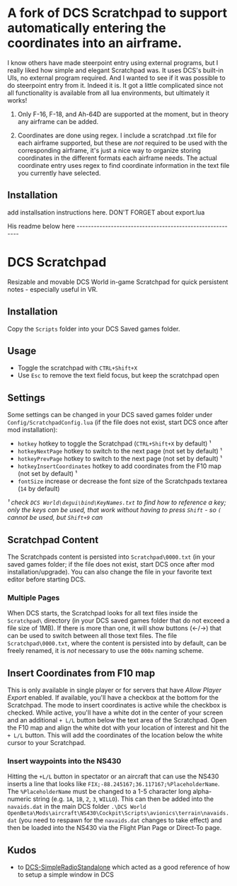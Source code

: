 # A fork of DCS Scratchpad to support automatically entering the coordinates into an airframe.

I know others have made steerpoint entry using external programs, but I really liked how simple and elegant Scratchpad was. It uses DCS's built-in UIs, no external program required. And I wanted to see if it was possible to do steerpoint entry from it. Indeed it is. It got a little complicated since not all functionality is available from all lua environments, but ultimately it works!

1. Only F-16, F-18, and Ah-64D are supported at the moment, but in theory any airframe can be added.

1. Coordinates are done using regex. I include a scratchpad .txt file for each airframe supported, but these are *not* required to be used with the corresponding airframe, it's just a nice way to organize storing coordinates in the different formats each airframe needs. The actual coordinate entry uses regex to find coordinate information in the text file you currently have selected.

## Installation
add installsation instructions here. DON'T FORGET about export.lua

His readme below here ---------------------------------------------------------

# DCS Scratchpad

Resizable and movable DCS World in-game Scratchpad for quick persistent notes - especially useful in VR.

## Installation

Copy the `Scripts` folder into your DCS Saved games folder.

## Usage

- Toggle the scratchpad with `CTRL+Shift+X`
- Use `Esc` to remove the text field focus, but keep the scratchpad open

## Settings

Some settings can be changed in your DCS saved games folder under `Config/ScratchpadConfig.lua` (if the file does not exist, start DCS once after mod installation):

- `hotkey` hotkey to toggle the Scratchpad (`CTRL+Shift+X` by default) ¹
- `hotkeyNextPage` hotkey to switch to the next page (not set by default) ¹
- `hotkeyPrevPage` hotkey to switch to the next page (not set by default) ¹
- `hotkeyInsertCoordinates` hotkey to add coordinates from the F10 map (not set by default) ¹
- `fontSize` increase or decrease the font size of the Scratchpads textarea (`14` by default)

_¹ check `DCS World\dxgui\bind\KeyNames.txt` to find how to reference a key; only the keys can be used, that work without having to press `Shift` - so `(` cannot be used, but `Shift+9` can_

## Scratchpad Content

The Scratchpads content is persisted into `Scratchpad\0000.txt` (in your saved games folder; if the file does not exist, start DCS once after mod installation/upgrade). You can also change the file in your favorite text editor before starting DCS.

### Multiple Pages

When DCS starts, the Scratchpad looks for all text files inside the `Scratchpad\` directory (in your DCS saved games folder that do not exceed a file size of 1MB). If there is more than one, it will show buttons (←/→) that can be used to switch between all those text files. The file `Scratchpad\0000.txt`, where the content is persisted into by default, can be freely renamed, it is _not_ necessary to use the `000x` naming scheme.

## Insert Coordinates from F10 map

This is only available in single player or for servers that have _Allow Player Export_ enabled. If available, you'll have a checkbox at the bottom for the Scratchpad. The mode to insert coordinates is active while the checkbox is checked. While active, you'll have a white dot in the center of your screen and an additional `+ L/L` button below the text area of the Scratchpad. Open the F10 map and align the white dot with your location of interest and hit the `+ L/L` button. This will add the coordinates of the location below the white cursor to your Scratchpad.

### Insert waypoints into the NS430

Hitting the `+L/L` button in spectator or an aircraft that can use the NS430 inserts a line that looks like `FIX;-88.245167;36.117167;%PlaceholderName`. The `%PlaceholderName` must be changed to a 1-5 character long alpha-numeric string (e.g. `1A`, `1B`, `2`, `3`, `WILLO`). This can then be added into the `navaids.dat` in the main DCS folder `.\DCS World OpenBeta\Mods\aircraft\NS430\Cockpit\Scripts\avionics\terrain\navaids.dat` (you need to respawn for the `navaids.dat` changes to take effect) and then be loaded into the NS430 via the Flight Plan Page or Direct-To page.


## Kudos

- to [DCS-SimpleRadioStandalone](https://github.com/ciribob/DCS-SimpleRadioStandalone) which acted as a good reference of how to setup a simple window in DCS
